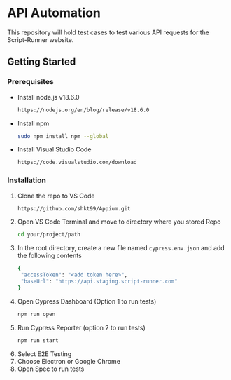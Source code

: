 # API Automation
This repository will hold test cases to test various API requests for the Script-Runner website. 

## Getting Started

### Prerequisites

* Install node.js v18.6.0
  ```sh
  https://nodejs.org/en/blog/release/v18.6.0
  ```
* Install npm
  ```sh
  sudo npm install npm --global
  ```
* Install Visual Studio Code
  ```sh
  https://code.visualstudio.com/download
  ```

### Installation

1. Clone the repo to VS Code
   ```sh
   https://github.com/shkt99/Appium.git
   ```
2. Open VS Code Terminal and move to directory where you stored Repo
   ```sh
   cd your/project/path
   ```
3. In the root directory, create a new file named ```cypress.env.json``` and add the following contents
   ```sh
   {
    "accessToken": "<add token here>",
    "baseUrl": "https://api.staging.script-runner.com"
   }
   ```
4. Open Cypress Dashboard (Option 1 to run tests)
   ```sh
   npm run open
   ```
5. Run Cypress Reporter (option 2 to run tests)
   ```sh
   npm run start
   ```
6. Select E2E Testing
7.  Choose Electron or Google Chrome
8. Open Spec to run tests
